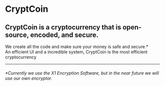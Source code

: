 # CryptCoin
CryptCoin is a cryptocurrency that is open-source, encoded, and secure.  
---
We create all the code and make sure your money is safe and secure.*  
An efficient UI and a incredible system, CryptCoin is the most efficient cryptocurrency
***
###### *Currently we use the X1 Encryption Software, but in the near future we will use our own encryptor.
